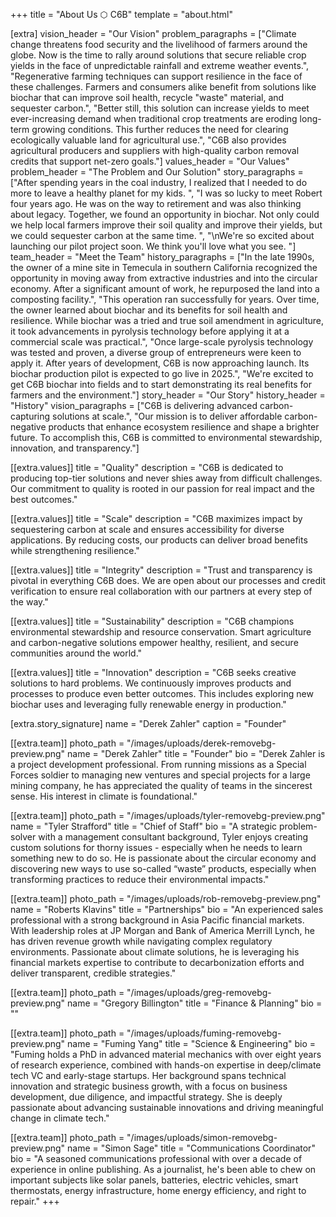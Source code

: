 +++
title = "About Us ⬡ C6B"
template = "about.html"

[extra]
vision_header = "Our Vision"
problem_paragraphs = ["Climate change threatens food security and the livelihood of farmers around the globe. Now is the time to rally around solutions that secure reliable crop yields in the face of unpredictable rainfall and extreme weather events.", "Regenerative farming techniques can support resilience in the face of these challenges. Farmers and consumers alike benefit from solutions like biochar that can improve soil health, recycle \"waste\" material, and sequester carbon.", "Better still, this solution can increase yields to meet ever-increasing demand when traditional crop treatments are eroding long-term growing conditions. This further reduces the need for clearing ecologically valuable land for agricultural use.", "C6B also provides agricultural producers and suppliers with high-quality carbon removal credits that support net-zero goals."]
values_header = "Our Values"
problem_header = "The Problem and Our Solution"
story_paragraphs = ["After spending years in the coal industry, I realized that I needed to do more to leave a healthy planet for my kids. ", "I was so lucky to meet Robert four years ago. He was on the way to retirement and was also thinking about legacy. Together, we found an opportunity in biochar. Not only could we help local farmers improve their soil quality and improve their yields, but we could sequester carbon at the same time. ", "\nWe're so excited about launching our pilot project soon. We think you'll love what you see. "]
team_header = "Meet the Team"
history_paragraphs = ["In the late 1990s, the owner of a mine site in Temecula in southern California recognized the opportunity in moving away from extractive industries and into the circular economy. After a significant amount of work, he repurposed the land into a composting facility.", "This operation ran successfully for years. Over time, the owner learned about biochar and its benefits for soil health and resilience. While biochar was a tried and true soil amendment in agriculture, it took advancements in pyrolysis technology before applying it at a commercial scale was practical.", "Once large-scale pyrolysis technology was tested and proven, a diverse group of entrepreneurs were keen to apply it. After years of development, C6B is now approaching launch. Its biochar production pilot is expected to go live in 2025.", "We're excited to get C6B biochar into fields and to start demonstrating its real benefits for farmers and the environment."]
story_header = "Our Story"
history_header = "History"
vision_paragraphs = ["C6B is delivering advanced carbon-capturing solutions at scale.", "Our mission is to deliver affordable carbon-negative products that enhance ecosystem resilience and shape a brighter future. To accomplish this, C6B is committed to environmental stewardship, innovation, and transparency."]

[[extra.values]]
title = "Quality"
description = "C6B is dedicated to producing top-tier solutions and never shies away from difficult challenges. Our commitment to quality is rooted in our passion for real impact and the best outcomes."

[[extra.values]]
title = "Scale"
description = "C6B maximizes impact by sequestering carbon at scale and ensures accessibility for diverse applications. By reducing costs, our products can deliver broad benefits while strengthening resilience."

[[extra.values]]
title = "Integrity"
description = "Trust and transparency is pivotal in everything C6B does. We are open about our processes and credit verification to ensure real collaboration with our partners at every step of the way."

[[extra.values]]
title = "Sustainability"
description = "C6B champions environmental stewardship and resource conservation. Smart agriculture and carbon-negative solutions empower healthy, resilient, and secure communities around the world."

[[extra.values]]
title = "Innovation"
description = "C6B seeks creative solutions to hard problems. We continuously improves products and processes to produce even better outcomes. This includes exploring new biochar uses and leveraging fully renewable energy in production."

[extra.story_signature]
name = "Derek Zahler"
caption = "Founder"

[[extra.team]]
photo_path = "/images/uploads/derek-removebg-preview.png"
name = "Derek Zahler"
title = "Founder"
bio = "Derek Zahler is a project development professional. From running missions as a Special Forces soldier to managing new ventures and special projects for a large mining company, he has appreciated the quality of teams in the sincerest sense. His interest in climate is foundational."

[[extra.team]]
photo_path = "/images/uploads/tyler-removebg-preview.png"
name = "Tyler Strafford"
title = "Chief of Staff"
bio = "A strategic problem-solver with a management consultant background, Tyler enjoys creating custom solutions for thorny issues - especially when he needs to learn something new to do so.  He is passionate about the circular economy and discovering new ways to use so-called “waste” products, especially when transforming practices to reduce their environmental impacts."

[[extra.team]]
photo_path = "/images/uploads/rob-removebg-preview.png"
name = "Roberts Klavins"
title = "Partnerships"
bio = "An experienced sales professional with a strong background in Asia Pacific financial markets. With leadership roles at JP Morgan and Bank of America Merrill Lynch, he has driven revenue growth while navigating complex regulatory environments. Passionate about climate solutions, he is leveraging his financial markets expertise to contribute to decarbonization efforts and deliver transparent, credible strategies."

[[extra.team]]
photo_path = "/images/uploads/greg-removebg-preview.png"
name = "Gregory Billington"
title = "Finance &amp; Planning"
bio = ""

[[extra.team]]
photo_path = "/images/uploads/fuming-removebg-preview.png"
name = "Fuming Yang"
title = "Science &amp; Engineering"
bio = "Fuming holds a PhD in advanced material mechanics with over eight years of research experience, combined with hands-on expertise in deep/climate tech VC and early-stage startups. Her background spans technical innovation and strategic business growth, with a focus on business development, due diligence, and impactful strategy. She is deeply passionate about advancing sustainable innovations and driving meaningful change in climate tech."

[[extra.team]]
photo_path = "/images/uploads/simon-removebg-preview.png"
name = "Simon Sage"
title = "Communications Coordinator"
bio = "A seasoned communications professional with over a decade of experience in online publishing. As a journalist, he's been able to chew on important subjects like solar panels, batteries, electric vehicles, smart thermostats, energy infrastructure, home energy efficiency, and right to repair."
+++
